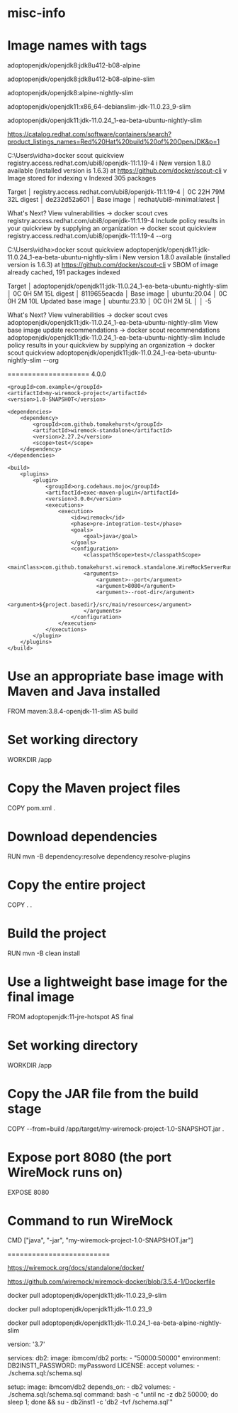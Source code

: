 # misc-info

Image names with tags
=======================
adoptopenjdk/openjdk8:jdk8u412-b08-alpine


adoptopenjdk/openjdk8:jdk8u412-b08-alpine-slim


adoptopenjdk/openjdk8:alpine-nightly-slim

adoptopenjdk/openjdk11:x86_64-debianslim-jdk-11.0.23_9-slim

adoptopenjdk/openjdk11:jdk-11.0.24_1-ea-beta-ubuntu-nightly-slim

https://catalog.redhat.com/software/containers/search?product_listings_names=Red%20Hat%20build%20of%20OpenJDK&p=1




C:\Users\vidha>docker scout quickview registry.access.redhat.com/ubi8/openjdk-11:1.19-4
    i New version 1.8.0 available (installed version is 1.6.3) at https://github.com/docker/scout-cli
    v Image stored for indexing
    v Indexed 305 packages

  Target     │  registry.access.redhat.com/ubi8/openjdk-11:1.19-4  │    0C    22H    79M    32L
    digest   │  de232d52a601                                       │
  Base image │  redhat/ubi8-minimal:latest                         │

What's Next?
  View vulnerabilities → docker scout cves registry.access.redhat.com/ubi8/openjdk-11:1.19-4
  Include policy results in your quickview by supplying an organization → docker scout quickview registry.access.redhat.com/ubi8/openjdk-11:1.19-4 --org <organization>


C:\Users\vidha>docker scout quickview adoptopenjdk/openjdk11:jdk-11.0.24_1-ea-beta-ubuntu-nightly-slim
    i New version 1.8.0 available (installed version is 1.6.3) at https://github.com/docker/scout-cli
    v SBOM of image already cached, 191 packages indexed

  Target             │  adoptopenjdk/openjdk11:jdk-11.0.24_1-ea-beta-ubuntu-nightly-slim  │    0C     0H     5M    15L
    digest           │  8119655eacda                                                      │
  Base image         │  ubuntu:20.04                                                      │    0C     0H     2M    10L
  Updated base image │  ubuntu:23.10                                                      │    0C     0H     2M     5L
                     │                                                                    │                         -5

What's Next?
  View vulnerabilities → docker scout cves adoptopenjdk/openjdk11:jdk-11.0.24_1-ea-beta-ubuntu-nightly-slim
  View base image update recommendations → docker scout recommendations adoptopenjdk/openjdk11:jdk-11.0.24_1-ea-beta-ubuntu-nightly-slim
  Include policy results in your quickview by supplying an organization → docker scout quickview adoptopenjdk/openjdk11:jdk-11.0.24_1-ea-beta-ubuntu-nightly-slim --org <organization>



====================
<project xmlns="http://maven.apache.org/POM/4.0.0"
         xmlns:xsi="http://www.w3.org/2001/XMLSchema-instance"
         xsi:schemaLocation="http://maven.apache.org/POM/4.0.0 http://maven.apache.org/xsd/maven-4.0.0.xsd">
    <modelVersion>4.0.0</modelVersion>

    <groupId>com.example</groupId>
    <artifactId>my-wiremock-project</artifactId>
    <version>1.0-SNAPSHOT</version>

    <dependencies>
        <dependency>
            <groupId>com.github.tomakehurst</groupId>
            <artifactId>wiremock-standalone</artifactId>
            <version>2.27.2</version>
            <scope>test</scope>
        </dependency>
    </dependencies>

    <build>
        <plugins>
            <plugin>
                <groupId>org.codehaus.mojo</groupId>
                <artifactId>exec-maven-plugin</artifactId>
                <version>3.0.0</version>
                <executions>
                    <execution>
                        <id>wiremock</id>
                        <phase>pre-integration-test</phase>
                        <goals>
                            <goal>java</goal>
                        </goals>
                        <configuration>
                            <classpathScope>test</classpathScope>
                            <mainClass>com.github.tomakehurst.wiremock.standalone.WireMockServerRunner</mainClass>
                            <arguments>
                                <argument>--port</argument>
                                <argument>8080</argument>
                                <argument>--root-dir</argument>
                                <argument>${project.basedir}/src/main/resources</argument>
                            </arguments>
                        </configuration>
                    </execution>
                </executions>
            </plugin>
        </plugins>
    </build>
</project>

# Use an appropriate base image with Maven and Java installed
FROM maven:3.8.4-openjdk-11-slim AS build

# Set working directory
WORKDIR /app

# Copy the Maven project files
COPY pom.xml .

# Download dependencies
RUN mvn -B dependency:resolve dependency:resolve-plugins

# Copy the entire project
COPY . .

# Build the project
RUN mvn -B clean install

# Use a lightweight base image for the final image
FROM adoptopenjdk:11-jre-hotspot AS final

# Set working directory
WORKDIR /app

# Copy the JAR file from the build stage
COPY --from=build /app/target/my-wiremock-project-1.0-SNAPSHOT.jar .

# Expose port 8080 (the port WireMock runs on)
EXPOSE 8080

# Command to run WireMock
CMD ["java", "-jar", "my-wiremock-project-1.0-SNAPSHOT.jar"]

=========================



https://wiremock.org/docs/standalone/docker/


https://github.com/wiremock/wiremock-docker/blob/3.5.4-1/Dockerfile


docker pull adoptopenjdk/openjdk11:jdk-11.0.23_9-slim

docker pull adoptopenjdk/openjdk11:jdk-11.0.23_9

docker pull adoptopenjdk/openjdk11:jdk-11.0.24_1-ea-beta-alpine-nightly-slim





version: '3.7'

services:
  db2:
    image: ibmcom/db2
    ports:
      - "50000:50000"
    environment:
      DB2INST1_PASSWORD: myPassword
      LICENSE: accept
    volumes:
      - ./schema.sql:/schema.sql

  setup:
    image: ibmcom/db2
    depends_on:
      - db2
    volumes:
      - ./schema.sql:/schema.sql
    command: bash -c "until nc -z db2 50000; do sleep 1; done && su - db2inst1 -c 'db2 -tvf /schema.sql'"
